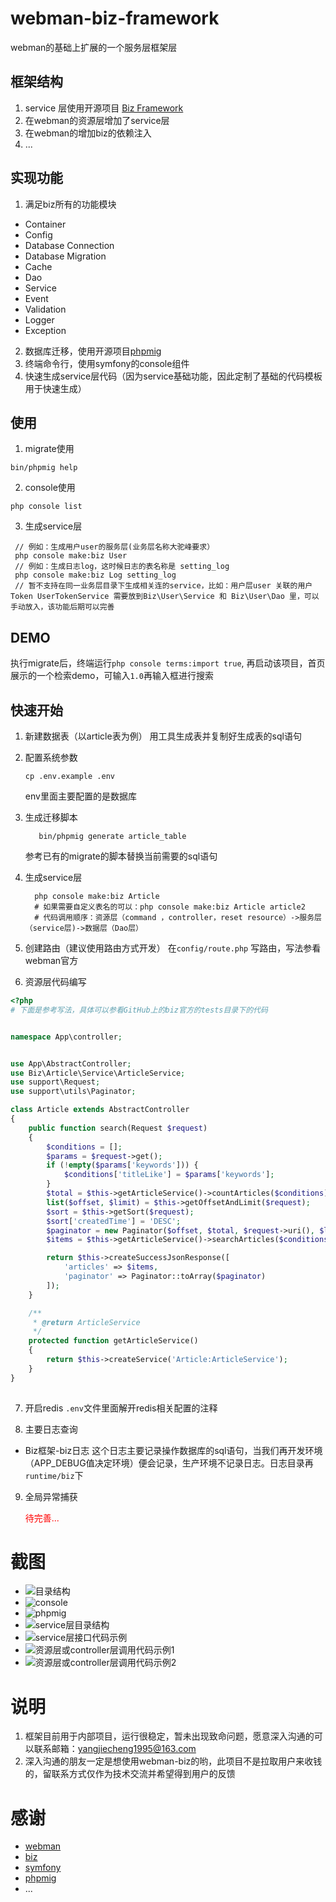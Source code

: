 # webman-biz-framework
webman的基础上扩展的一个服务层框架层
## 框架结构

1. service 层使用开源项目 [Biz Framework](https://github.com/codeages/biz-framework)
2. 在webman的资源层增加了service层
3. 在webman的增加biz的依赖注入
4. ...

## 实现功能
1. 满足biz所有的功能模块
- Container
- Config
- Database Connection
- Database Migration
- Cache
- Dao
- Service
- Event
- Validation
- Logger
- Exception
2. 数据库迁移，使用开源项目[phpmig](https://github.com/davedevelopment/phpmig)
3. 终端命令行，使用symfony的console组件
4. 快速生成service层代码（因为service基础功能，因此定制了基础的代码模板用于快速生成）


## 使用
1. migrate使用
```shell
bin/phpmig help
```
2. console使用
```shell
php console list
```
3. 生成service层
``` shell
 // 例如：生成用户user的服务层(业务层名称大驼峰要求）
 php console make:biz User
 // 例如：生成日志log，这时候日志的表名称是 setting_log
 php console make:biz Log setting_log
 // 暂不支持在同一业务层目录下生成相关连的service，比如：用户层user 关联的用户Token UserTokenService 需要放到Biz\User\Service 和 Biz\User\Dao 里，可以手动放入，该功能后期可以完善
```
## DEMO
  执行migrate后，终端运行`php console terms:import true`, 再启动该项目，首页展示的一个检索demo，可输入`1.0`再输入框进行搜索

## 快速开始

1. 新建数据表（以article表为例）
   用工具生成表并复制好生成表的sql语句
   
2. 配置系统参数
   ```shell
   cp .env.example .env
   ```
   env里面主要配置的是数据库
   
3. 生成迁移脚本
   ```shell
      bin/phpmig generate article_table
   ```
   参考已有的migrate的脚本替换当前需要的sql语句
   
4. 生成service层
   ```shell
     php console make:biz Article
     # 如果需要自定义表名的可以：php console make:biz Article article2
     # 代码调用顺序：资源层（command ，controller，reset resource）->服务层（service层)->数据层（Dao层）
   ```
   
5. 创建路由（建议使用路由方式开发）
   在`config/route.php` 写路由，写法参看webman官方
   
6. 资源层代码编写
```php
<?php
# 下面是参考写法，具体可以参看GitHub上的biz官方的tests目录下的代码


namespace App\controller;


use App\AbstractController;
use Biz\Article\Service\ArticleService;
use support\Request;
use support\utils\Paginator;

class Article extends AbstractController
{
    public function search(Request $request)
    {
        $conditions = [];
        $params = $request->get();
        if (!empty($params['keywords'])) {
            $conditions['titleLike'] = $params['keywords'];
        }
        $total = $this->getArticleService()->countArticles($conditions);
        list($offset, $limit) = $this->getOffsetAndLimit($request);
        $sort = $this->getSort($request);
        $sort['createdTime'] = 'DESC';
        $paginator = new Paginator($offset, $total, $request->uri(), $limit);
        $items = $this->getArticleService()->searchArticles($conditions, $sort, $paginator->getOffsetCount(), $paginator->getPerPageCount());

        return $this->createSuccessJsonResponse([
            'articles' => $items,
            'paginator' => Paginator::toArray($paginator)
        ]);
    }

    /**
     * @return ArticleService
     */
    protected function getArticleService()
    {
        return $this->createService('Article:ArticleService');
    }
}
  
```

7. 开启redis
   `.env`文件里面解开redis相关配置的注释
   
8. 主要日志查询
  - Biz框架-biz日志
    这个日志主要记录操作数据库的sql语句，当我们再开发环境（APP_DEBUG值决定环境）便会记录，生产环境不记录日志。日志目录再`runtime/biz`下
    
9. 全局异常捕获
   
    <font color="red">待完善...</font>
   

# 截图
 - ![目录结构](./docs/images/code001.png)
 - ![console](./docs/images/code002.png)
 - ![phpmig](./docs/images/code003.png)
 - ![service层目录结构](./docs/images/code004.png)
 - ![service层接口代码示例](./docs/images/code005.png)
 - ![资源层或controller层调用代码示例1](./docs/images/code006.png)
 - ![资源层或controller层调用代码示例2](./docs/images/code007.png)
# 说明
1. 框架目前用于内部项目，运行很稳定，暂未出现致命问题，愿意深入沟通的可以联系邮箱：yangjiecheng1995@163.com
2. 深入沟通的朋友一定是想使用webman-biz的哟，此项目不是拉取用户来收钱的，留联系方式仅作为技术交流并希望得到用户的反馈
# 感谢
- [webman](https://www.workerman.net/doc/webman/)
- [biz](https://github.com/codeages/biz-framework)
- [symfony](https://symfony.com/)
- [phpmig](https://github.com/davedevelopment/phpmig)
- ...
